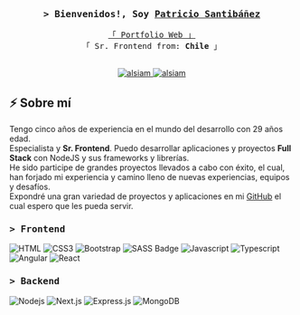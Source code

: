 <!-- Intro  -->
<h3 align="center">
        <samp>&gt; Bienvenidos!, Soy
                <b><a target="_blank" href="">Patricio Santibáñez</a></b>
        </samp>
</h3>

<p align="center"> 
  <samp>
    <a href="https://www.patriciosantibanezdev.com/">「 Portfolio Web 」</a>
    <br>
    「 Sr. Frontend from: <b>Chile</b> 」
    <br>
    <br>
  </samp>
</p>

<p align="center">
 <a href="https://www.linkedin.com/in/patricio-ignacio-santib%C3%A1%C3%B1ez-gonzalez-69a084197/" target="_blank">
  <img src="https://img.shields.io/badge/LinkedIn-0077B5?style=for-the-badge&logo=linkedin&logoColor=white" alt="alsiam"/>
 </a>
 <a href="https://www.patriciosantibanezdev.com/" target="_blank">
  <img src="https://img.shields.io/badge/dev.to-0A0A0A?style=for-the-badge&logo=dev.to&logoColor=white" alt="alsiam" />
 </a>
</p>

## ⚡️ Sobre mí

Tengo cinco años de experiencia en el mundo del desarrollo con 29 años edad. <br /> 
Especialista y <strong>Sr. Frontend</strong>. Puedo desarrollar aplicaciones y proyectos <strong>Full Stack</strong> con NodeJS y sus frameworks y librerías. <br />
He sido participe de grandes proyectos llevados a cabo con éxito, el cual, han forjado mi experiencia y camino lleno de nuevas experiencias, equipos y desafíos. <br />
Expondré una gran variedad de proyectos y aplicaciones en mi <a href="https://www.github.com/PatricioIgnacio/" target="_blank">GitHub</a> el cual espero que les pueda servir.

<h3 align="left">
        <samp>&gt; Frontend
        </samp>
</h3>

![HTML](https://img.shields.io/badge/HTML5-E34F26?style=for-the-badge&logo=html5&logoColor=white)
![CSS3](https://img.shields.io/badge/CSS3-1572B6?style=for-the-badge&logo=css3&logoColor=white)
![Bootstrap](https://img.shields.io/badge/Bootstrap-563D7C?style=for-the-badge&logo=bootstrap&logoColor=white)
![SASS Badge](https://img.shields.io/badge/Sass-CC6699?style=for-the-badge&logo=sass&logoColor=white)
![Javascript](https://img.shields.io/badge/Javascript-F0DB4F?style=for-the-badge&labelColor=black&logo=javascript&logoColor=F0DB4F)
![Typescript](https://img.shields.io/badge/Typescript-007acc?style=for-the-badge&labelColor=black&logo=typescript&logoColor=007acc)
![Angular](https://img.shields.io/badge/angular-%23DD0031.svg?style=for-the-badge&logo=angular&logoColor=white)
![React](https://img.shields.io/badge/-React-61DBFB?style=for-the-badge&labelColor=black&logo=react&logoColor=61DBFB)

<h3 align="left">
        <samp>&gt; Backend
        </samp>
</h3>

![Nodejs](https://img.shields.io/badge/Nodejs-3C873A?style=for-the-badge&labelColor=black&logo=node.js&logoColor=3C873A)
![Next.js](https://img.shields.io/badge/next.js-000000?style=for-the-badge&logo=nextdotjs&logoColor=white)
![Express.js](https://img.shields.io/badge/Express.js-000000?style=for-the-badge&logo=express&logoColor=white)
![MongoDB](https://img.shields.io/badge/MongoDB-4EA94B?style=for-the-badge&logo=mongodb&logoColor=white)
